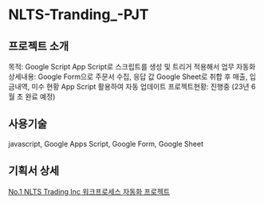 # NLTS-Tranding_-PJT

## 프로젝트 소개 

목적: Google Script App Script로 스크립트를 생성 및 트리거 적용해서 업무 자동화
상세내용: Google Form으로 주문서 수집, 응답 값 Google Sheet로 취합 후 매출, 입금내역, 미수 현황 App Script 활용하여 자동 업데이트 
프로젝트현황: 진행중 (23년 6월 초 완료 예정) 

## 사용기술 
javascript, Google Apps Script, Google Form, Google Sheet

## 기획서 상세 
[No.1 NLTS Trading Inc 워크프로세스 자동화 프로젝트 ](https://www.notion.so/subinbaek/No-1-NLTS-Trading-Inc-8579398dc064447485866e45afc9a5fc)




